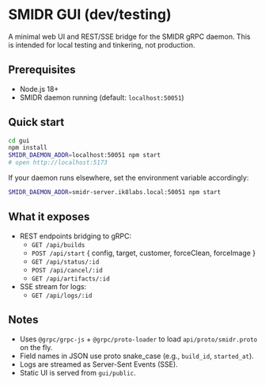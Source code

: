 # SMIDR GUI (dev/testing)

A minimal web UI and REST/SSE bridge for the SMIDR gRPC daemon. This is intended for local testing and tinkering, not production.

## Prerequisites

- Node.js 18+
- SMIDR daemon running (default: `localhost:50051`)

## Quick start

```bash
cd gui
npm install
SMIDR_DAEMON_ADDR=localhost:50051 npm start
# open http://localhost:5173
```

If your daemon runs elsewhere, set the environment variable accordingly:

```bash
SMIDR_DAEMON_ADDR=smidr-server.ik8labs.local:50051 npm start
```

## What it exposes

- REST endpoints bridging to gRPC:
  - `GET /api/builds`
  - `POST /api/start` { config, target, customer, forceClean, forceImage }
  - `GET /api/status/:id`
  - `POST /api/cancel/:id`
  - `GET /api/artifacts/:id`
- SSE stream for logs:
  - `GET /api/logs/:id`

## Notes

- Uses `@grpc/grpc-js` + `@grpc/proto-loader` to load `api/proto/smidr.proto` on the fly.
- Field names in JSON use proto snake_case (e.g., `build_id`, `started_at`).
- Logs are streamed as Server-Sent Events (SSE).
- Static UI is served from `gui/public`.
